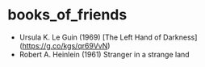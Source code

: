 # books_of_friends

- Ursula K. Le Guin (1969) [The Left Hand of Darkness] (https://g.co/kgs/qr69VvN)
- Robert A. Heinlein (1961) Stranger in a strange land
